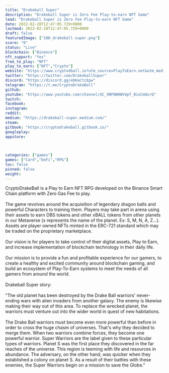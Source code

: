 ```yaml
---
title: "Drakeball Super"
description: "Drakeball Super is Zero Fee Play-to-earn NFT Game"
lead: "Drakeball Super is Zero Fee Play-to-earn NFT Game"
date: 2022-02-28T12:47:05.729+0800
lastmod: 2022-02-28T12:47:05.729+0800
draft: false
featuredImage: ["100_drakeball-super.png"]
score: "0"
status: "Live"
blockchain: ["Binance"]
nft_support: "Yes"
free_to_play: "NFT"
play_to_earn: ["NFT","Crypto"]
website: "https://www.cryptodball.io?utm_source=PlayToEarn.net&utm_medium=organic&utm_campaign=gamepage"
twitter: "https://twitter.com/DrakeballSuper"
discord: "https://discord.gg/ebKaCtcEpw"
telegram: "https://t.me/CryptoDrakeBall"
github: 
youtube: "https://www.youtube.com/channel/UC_XNPQWHWV4pT_B1oCmQxrQ"
twitch: 
facebook: 
instagram: 
reddit: 
medium: "https://drakeball-super.medium.com/"
steam: 
gitbook: "https://cryptodrakeball.gitbook.io/"
googleplay: 
appstore: 

  
    
categories: ["games"]
games: ["Card","DeFi","RPG"]
toc: false
pinned: false
weight: 
---
```

CryptoDrakeBall is a Play to Earn NFT RPG developed on the Binance Smart Chain platform with Zero Gas Fee to play.<br> <br> The game revolves around the acquisition of legendary dragon balls and powerful Characters to training them. Players may take part in arena using their assets to earn DBS tokens and other xBALL tokens from other planets in our Metaverse (x represents the name of the planet. Ex: S, M, N, A, Z...). Assets are player owned NFTs minted in the ERC-721 standard which may be traded on the proprietary marketplace.<br> <br> Our vision is for players to take control of their digital assets, Play to Earn, and increase implementation of blockchain technology in their daily life.<br> <br> Our mission is to provide a fun and profitable experience for our gamers, to create a healthy and excited community around blockchain gaming, and build an ecosystem of Play-To-Earn systems to meet the needs of all gamers from around the world.<br> <br> Drakeball Super story:<br> <br> "The old planet has been destroyed by the Drake Ball warriors' never-ending wars with alien invaders from another galaxy. The enemy is likewise making their way out of this area. To replace the wrecked planet, the warriors must venture out into the wider world in quest of new habitations.<br> <br> The Drake Ball warriors must become even more powerful than before in order to cross the huge chasm of universes. That's why they decided to merge them. When two warriors combine forces, they become one powerful warrior. Super Warriors are the label given to these particular types of warriors. Planet S was the first place they discovered in the far reaches of the universe. This region is teeming with life and resources in abundance. The adversary, on the other hand, was quicker when they established a colony on planet S. As a result of their battles with these enemies, the Super Warriors begin on a mission to save the Globe."